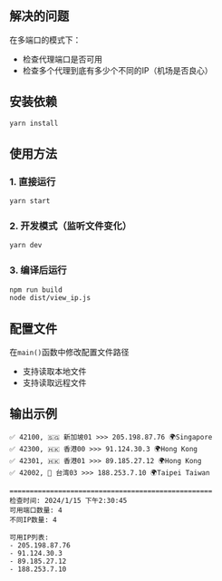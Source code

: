 
## 解决的问题
在多端口的模式下：
- 检查代理端口是否可用
- 检查多个代理到底有多少个不同的IP（机场是否良心）


## 安装依赖

```bash
yarn install
```

## 使用方法

### 1. 直接运行
```bash
yarn start
```

### 2. 开发模式（监听文件变化）
```bash
yarn dev
```

### 3. 编译后运行
```bash
npm run build
node dist/view_ip.js
```

## 配置文件

在`main()`函数中修改配置文件路径
- 支持读取本地文件
- 支持读取远程文件

## 输出示例

```
✅ 42100, 🇸🇬 新加坡01 >>> 205.198.87.76 🌍Singapore
✅ 42300, 🇭🇰 香港00 >>> 91.124.30.3 🌍Hong Kong
✅ 42301, 🇭🇰 香港01 >>> 89.185.27.12 🌍Hong Kong
✅ 42002, 🚩 台湾03 >>> 188.253.7.10 🌍Taipei Taiwan

==================================================
检查时间: 2024/1/15 下午2:30:45
可用端口数量: 4
不同IP数量: 4

可用IP列表:
- 205.198.87.76
- 91.124.30.3
- 89.185.27.12
- 188.253.7.10
``` 